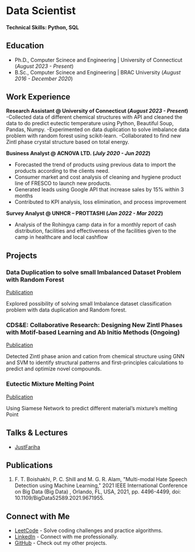 # Data Scientist

#### Technical Skills: Python, SQL

## Education
- Ph.D., Computer Scinece and Engineering | University of Connecticut (_August 2023 - Present_)								       	               
- B.Sc., Computer Scinece and Engineering | BRAC University (_August 2016 - December 2020_)

## Work Experience
**Research Assistant @ University of Connecticut (_August 2023 - Present_)**
-Collected data of different chemical structures with API and cleaned the data to do predict eutectic temperature
using Python, Beautiful Soup, Pandas, Numpy.
-Experimented on data duplication to solve imbalance data problem with random forest using scikit-learn.
-Collaborated to find new Zintl phase crystal structure based on total energy.

**Business Analyst @ ACNOVA LTD. (_July 2020 - Jun 2022_)**
- Forecasted the trend of products using previous data to import the products according to the clients need.
- Consumer market and cost analysis of cleaning and hygiene product line of FRESCO to launch new products.
- Generated leads using Google API that increase sales by 15% within 3 months
- Contributed to KPI analysis, loss elimination, and process improvement

**Survey Analyst @ UNHCR – PROTTASHI  (_Jan 2022 - Mar 2022_)**
- Analysis of the Rohingya camp data in for a monthly report of cash distribution, facilities and effectiveness of the facilities given to the camp in healthcare and local cashflow
  


## Projects

### Data Duplication to solve small Imbalanced Dataset Problem with Random Forest
[Publication]()

Explored possibility of solving small Imbalance dataset classification problem with data duplication and Random forest.



### CDS&E: Collaborative Research: Designing New Zintl Phases with Motif-based Learning and Ab Initio Methods (Ongoing)
[Publication]()

Detected Zintl phase anion and cation from chemical structure using GNN and SVM to identify
structural patterns and first-principles calculations to predict and optimize novel compounds.

<!--![EEG Band Discovery](/assets/img/eeg_band_discovery.jpeg)-->

### Eutectic Mixture Melting Point 
[Publication]()

Using Siamese Network to predict different material’s mixture’s melting Point

<!--![Bike Study](/assets/img/bike_study.jpeg)-->

## Talks & Lectures

- [JustFariha](https://www.youtube.com/@JustFariha)

## Publications
1. F. T. Boishakhi, P. C. Shill and M. G. R. Alam, "Multi-modal Hate Speech Detection using Machine Learning," 2021 IEEE International Conference on Big Data (Big Data) , Orlando, FL, USA, 2021, pp. 4496-4499, doi: 10.1109/BigData52589.2021.9671955.

## Connect with Me

- [LeetCode](https://leetcode.com/u/fariha123/) - Solve coding challenges and practice algorithms.
- [LinkedIn](https://www.linkedin.com/in/fariha-tahosin-boishakhi/) - Connect with me professionally.
- [GitHub](https://github.com/fariha123) - Check out my other projects.


